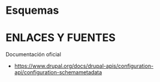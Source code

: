 
Esquemas
===

ENLACES Y FUENTES
=================
Documentación oficial
+ https://www.drupal.org/docs/drupal-apis/configuration-api/configuration-schemametadata